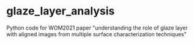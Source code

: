 # glaze_layer_analysis
Python code for WOM2021 paper "understanding the role of glaze layer with aligned images from multiple surface characterization techniques"
